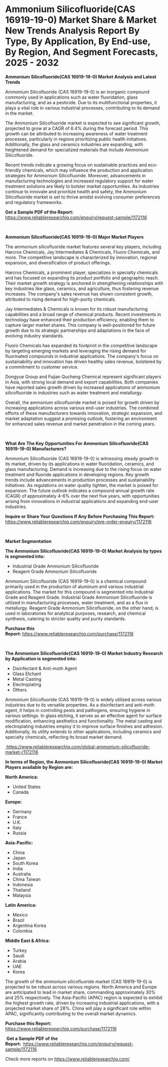 <p><h1>Ammonium Silicofluoride(CAS 16919-19-0) Market Share & Market New Trends Analysis Report By Type, By Application, By End-use, By Region, And Segment Forecasts, 2025 - 2032</h1></p><p><strong>Ammonium Silicofluoride(CAS 16919-19-0) Market Analysis and Latest Trends</strong></p>
<p><p>Ammonium Silicofluoride (CAS 16919-19-0) is an inorganic compound commonly used in applications such as water fluoridation, glass manufacturing, and as a pesticide. Due to its multifunctional properties, it plays a vital role in various industrial processes, contributing to its demand in the market.</p><p>The Ammonium Silicofluoride market is expected to see significant growth, projected to grow at a CAGR of 6.4% during the forecast period. This growth can be attributed to increasing awareness of water treatment processes, particularly in regions prioritizing public health initiatives. Additionally, the glass and ceramics industries are expanding, with heightened demand for specialized materials that include Ammonium Silicofluoride.</p><p>Recent trends indicate a growing focus on sustainable practices and eco-friendly chemicals, which may influence the production and application strategies for Ammonium Silicofluoride. Moreover, advancements in manufacturing technologies and increased regulatory support for water treatment solutions are likely to bolster market opportunities. As industries continue to innovate and prioritize health and safety, the Ammonium Silicofluoride market is set to thrive amidst evolving consumer preferences and regulatory frameworks.</p></p>
<p><strong>Get a Sample PDF of the Report:&nbsp;</strong> <a href="https://www.reliableresearchiq.com/enquiry/request-sample/1172116?utm_campaign=3461&utm_medium=2&utm_source=Github&utm_content=ia&utm_term=03042025&utm_id=ammonium-silicofluoridecas-16919-19-0">https://www.reliableresearchiq.com/enquiry/request-sample/1172116</a></p>
<p>&nbsp;</p>
<p><strong>Ammonium Silicofluoride(CAS 16919-19-0) Major Market Players</strong></p>
<p><p>The ammonium silicofluoride market features several key players, including Harcros Chemicals, Jay Intermediates & Chemicals, Fluoro Chemicals, and more. The competitive landscape is characterized by innovation, regional expansion, and diversification of product offerings.</p><p>Harcros Chemicals, a prominent player, specializes in specialty chemicals and has focused on expanding its product portfolio and geographic reach. Their market growth strategy is anchored in strengthening relationships with key industries like glass, ceramics, and agriculture, thus fostering revenue increases. The company's sales revenue has shown consistent growth, attributed to rising demand for high-purity chemicals.</p><p>Jay Intermediates & Chemicals is known for its robust manufacturing capabilities and a broad range of chemical products. Recent investments in technology have enhanced their production efficiency, enabling them to capture larger market shares. This company is well-positioned for future growth due to its strategic partnerships and adaptations in the face of evolving industry standards.</p><p>Fluoro Chemicals has expanded its footprint in the competitive landscape by targeting emerging markets and leveraging the rising demand for fluorinated compounds in industrial applications. The company's focus on sustainability and innovation has driven healthy sales revenue, bolstered by a commitment to customer service.</p><p>Dongyue Group and Fujian Qucheng Chemical represent significant players in Asia, with strong local demand and export capabilities. Both companies have reported sales growth driven by increased applications of ammonium silicofluoride in industries such as water treatment and metallurgy.</p><p>Overall, the ammonium silicofluoride market is poised for growth driven by increasing applications across various end-user industries. The combined efforts of these manufacturers towards innovation, strategic expansion, and market adaptation suggest a promising outlook, fostering an environment for enhanced sales revenue and market penetration in the coming years.</p></p>
<p>&nbsp;</p>
<p><strong>What Are The Key Opportunities For Ammonium Silicofluoride(CAS 16919-19-0) Manufacturers?</strong></p>
<p><p>Ammonium Silicofluoride (CAS 16919-19-0) is witnessing steady growth in its market, driven by its applications in water fluoridation, ceramics, and glass manufacturing. Demand is increasing due to the rising focus on water treatment and fluoride applications in developing regions. Key growth trends include advancements in production processes and sustainability initiatives. As regulations on water quality tighten, the market is poised for expansion. The future outlook indicates a compound annual growth rate (CAGR) of approximately 4-6% over the next five years, with opportunities arising from innovations in industrial applications and expanding end-user industries.</p></p>
<p><strong>Inquire or Share Your Questions If Any Before Purchasing This Report:</strong> <a href="https://www.reliableresearchiq.com/enquiry/pre-order-enquiry/1172116?utm_campaign=3461&utm_medium=2&utm_source=Github&utm_content=ia&utm_term=03042025&utm_id=ammonium-silicofluoridecas-16919-19-0">https://www.reliableresearchiq.com/enquiry/pre-order-enquiry/1172116</a></p>
<p>&nbsp;</p>
<p><strong>Market Segmentation</strong></p>
<p><strong>The Ammonium Silicofluoride(CAS 16919-19-0) Market Analysis by types is segmented into:</strong></p>
<p><ul><li>Industrial Grade Ammonium Silicofluoride</li><li>Reagent Grade Ammonium Silicofluoride</li></ul></p>
<p><p>Ammonium Silicofluoride (CAS 16919-19-0) is a chemical compound primarily used in the production of aluminum and various industrial applications. The market for this compound is segmented into Industrial Grade and Reagent Grade. Industrial Grade Ammonium Silicofluoride is utilized in manufacturing processes, water treatment, and as a flux in metallurgy. Reagent Grade Ammonium Silicofluoride, on the other hand, is used in laboratories for analytical purposes, research, and chemical synthesis, catering to stricter quality and purity standards.</p></p>
<p><strong>Purchase this Report:&nbsp;</strong><a href="https://www.reliableresearchiq.com/purchase/1172116?utm_campaign=3461&utm_medium=2&utm_source=Github&utm_content=ia&utm_term=03042025&utm_id=ammonium-silicofluoridecas-16919-19-0">https://www.reliableresearchiq.com/purchase/1172116</a></p>
<p>&nbsp;</p>
<p><strong>The Ammonium Silicofluoride(CAS 16919-19-0) Market Industry Research by Application is segmented into:</strong></p>
<p><ul><li>Disinfectant & Anti-moth Agent</li><li>Glass Etchant</li><li>Metal Casting</li><li>Electroplating</li><li>Others</li></ul></p>
<p><p>Ammonium Silicofluoride (CAS 16919-19-0) is widely utilized across various industries due to its versatile properties. As a disinfectant and anti-moth agent, it helps in controlling pests and pathogens, ensuring hygiene in various settings. In glass etching, it serves as an effective agent for surface modification, enhancing aesthetics and functionality. The metal casting and electroplating industries employ it to improve surface finishes and adhesion. Additionally, its utility extends to other applications, including ceramics and specialty chemicals, reflecting its broad market demand.</p></p>
<p><a href="https://www.reliableresearchiq.com/global-ammonium-silicofluoride-market-r1172116?utm_campaign=3461&utm_medium=2&utm_source=Github&utm_content=ia&utm_term=03042025&utm_id=ammonium-silicofluoridecas-16919-19-0">&nbsp;https://www.reliableresearchiq.com/global-ammonium-silicofluoride-market-r1172116</a></p>
<p><strong>In terms of Region, the Ammonium Silicofluoride(CAS 16919-19-0) Market Players available by Region are:</strong></p>
<p>
    <p> <strong> North America: </strong>
        <ul>
            <li>United States</li>
            <li>Canada</li>
        </ul>
        </p> 
    <p> <strong> Europe: </strong>
        <ul>
            <li>Germany</li>
            <li>France</li>
            <li>U.K.</li>
            <li>Italy</li>
            <li>Russia</li>
        </ul>
        </p> 
    <p> <strong> Asia-Pacific: </strong>
        <ul>
            <li>China</li>
            <li>Japan</li>
            <li>South Korea</li>
            <li>India</li>
            <li>Australia</li>
            <li>China Taiwan</li>
            <li>Indonesia</li>
            <li>Thailand</li>
            <li>Malaysia</li>
        </ul>
        </p> 
    <p> <strong> Latin America: </strong>
        <ul>
            <li>Mexico</li>
            <li>Brazil</li>
            <li>Argentina Korea</li>
            <li>Colombia</li>
        </ul>
        </p> 
    <p> <strong> Middle East & Africa: </strong>
        <ul>
            <li>Turkey</li>
            <li>Saudi</li>
            <li>Arabia</li>
            <li>UAE</li>
            <li>Korea</li>
        </ul>
    </p>
    </p>
<p><p>The growth of the ammonium silicofluoride market (CAS 16919-19-0) is projected to be robust across various regions. North America and Europe are anticipated to lead in market share, commanding approximately 30% and 25% respectively. The Asia-Pacific (APAC) region is expected to exhibit the highest growth rate, driven by increasing industrial applications, with a projected market share of 28%. China will play a significant role within APAC, significantly contributing to the overall market dynamics.</p></p>
<p><strong>Purchase this Report: </strong><a href="https://www.reliableresearchiq.com/purchase/1172116?utm_campaign=3461&utm_medium=2&utm_source=Github&utm_content=ia&utm_term=03042025&utm_id=ammonium-silicofluoridecas-16919-19-0">https://www.reliableresearchiq.com/purchase/1172116</a></p>
<p>&nbsp;<strong>Get a Sample PDF of the Report:&nbsp;&nbsp;</strong><a href="https://www.reliableresearchiq.com/enquiry/request-sample/1172116?utm_campaign=3461&utm_medium=2&utm_source=Github&utm_content=ia&utm_term=03042025&utm_id=ammonium-silicofluoridecas-16919-19-0">https://www.reliableresearchiq.com/enquiry/request-sample/1172116</a></p>
<p><strong></strong></p>
<p>Check more reports on <a href="https://www.reliableresearchiq.com/?utm_campaign=3461&utm_medium=2&utm_source=Github&utm_content=ia&utm_term=03042025&utm_id=ammonium-silicofluoridecas-16919-19-0">https://www.reliableresearchiq.com/</a></p>